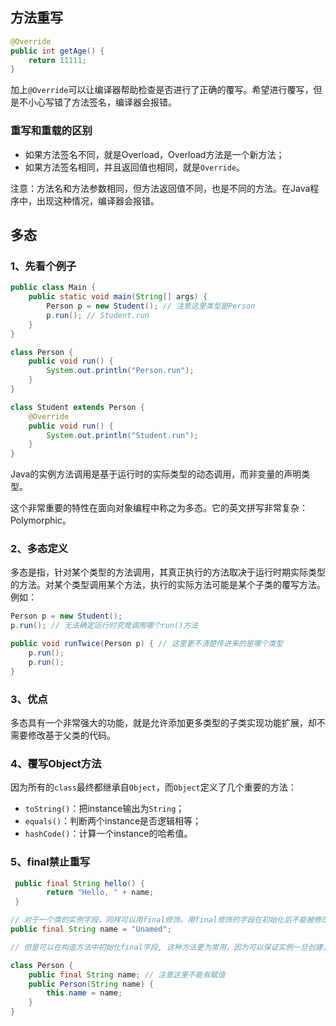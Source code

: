 ## 方法重写



```java
@Override
public int getAge() {
    return 11111;
}
```

加上`@Override`可以让编译器帮助检查是否进行了正确的覆写。希望进行覆写，但是不小心写错了方法签名，编译器会报错。



### 重写和重载的区别

- 如果方法签名不同，就是Overload，Overload方法是一个新方法；
- 如果方法签名相同，并且返回值也相同，就是`Override`。

 注意：方法名和方法参数相同，但方法返回值不同，也是不同的方法。在Java程序中，出现这种情况，编译器会报错。



## 多态

### 1、先看个例子

```java
public class Main {
    public static void main(String[] args) {
        Person p = new Student(); // 注意这里类型是Person
        p.run(); // Student.run
    }
}

class Person {
    public void run() {
        System.out.println("Person.run");
    }
}

class Student extends Person {
    @Override
    public void run() {
        System.out.println("Student.run");
    }
}
```

 Java的实例方法调用是基于运行时的实际类型的动态调用，而非变量的声明类型。

这个非常重要的特性在面向对象编程中称之为多态。它的英文拼写非常复杂：Polymorphic。

### 2、多态定义

多态是指，针对某个类型的方法调用，其真正执行的方法取决于运行时期实际类型的方法。对某个类型调用某个方法，执行的实际方法可能是某个子类的覆写方法。例如：

```java
Person p = new Student();
p.run(); // 无法确定运行时究竟调用哪个run()方法

public void runTwice(Person p) { // 这里更不清楚传进来的是哪个类型
    p.run();
    p.run();
}
```

### 3、优点

多态具有一个非常强大的功能，就是允许添加更多类型的子类实现功能扩展，却不需要修改基于父类的代码。

### 4、覆写Object方法

因为所有的`class`最终都继承自`Object`，而`Object`定义了几个重要的方法：

- `toString()`：把instance输出为`String`；
- `equals()`：判断两个instance是否逻辑相等；
- `hashCode()`：计算一个instance的哈希值。

### 5、final禁止重写

```java
 public final String hello() {
        return "Hello, " + name;
 }

// 对于一个类的实例字段，同样可以用final修饰。用final修饰的字段在初始化后不能被修改。例如：
public final String name = "Unamed";

// 但是可以在构造方法中初始化final字段, 这种方法更为常用，因为可以保证实例一旦创建，其final字段就不可修改。

class Person {
    public final String name; // 注意这里不能有赋值
    public Person(String name) {
        this.name = name;
    }
}
```

